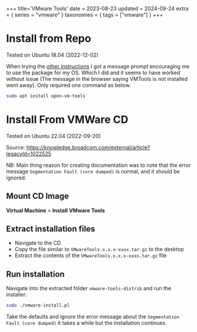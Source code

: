 +++
title='VMware Tools'
date = 2023-08-23
updated = 2024-09-24
extra = { series = "vmware" }
taxonomies = { tags = ["vmware"] }
+++

# Install from Repo

Tested on Ubuntu 18.04 (2022-12-02)

When trying the [other instructions](#install-from-vmware-cd) I got a message prompt encouraging me to use the package
for my OS. Which I did and it seems to have worked without issue (The message in the browser saying VMTools is not
installed went away). Only required one command as below.

```sh
sudo apt install open-vm-tools
```

# Install From VMWare CD

Tested on Ubuntu 22.04 (2022-09-20)

Source: <https://knowledge.broadcom.com/external/article?legacyId=1022525>

NB: Main thing reason for creating documentation was to note that the error message `Segmentation Fault (core dumped)`
is normal, and it should be ignored.

## Mount CD Image

**Virtual Machine** > **Install VMware Tools**

## Extract installation files

- Navigate to the CD
- Copy the file similar to `VMwareTools.x.x.x-xxxx.tar.gz` to the desktop
- Extract the contents of the `VMwareTools.x.x.x-xxxx.tar.gz` file

## Run installation

Navigate into the extracted folder `vmware-tools-distrib` and run the installer:

```sh
sudo ./vmware-install.pl
```

Take the defaults and ignore the error message about the `Segmentation Fault (core dumped)` it takes a while but the
installation continues.
